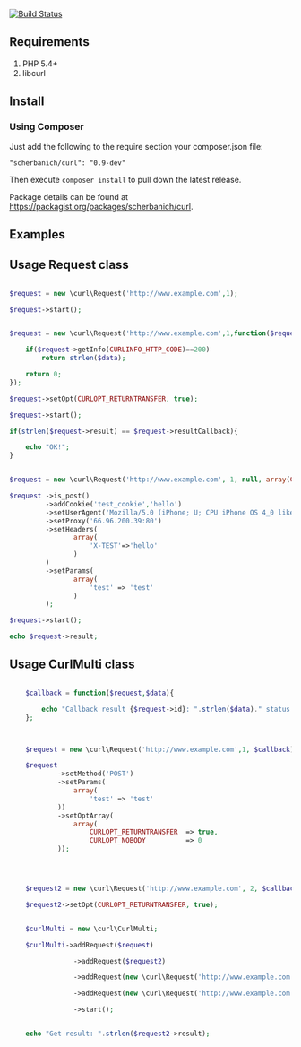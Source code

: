 [![Build Status](https://travis-ci.org/shcherbanich/curl.svg?branch=master)](https://travis-ci.org/shcherbanich/curl)

## Requirements

1. PHP 5.4+
2. libcurl

## Install

### Using Composer

Just add the following to the require section your composer.json file:

```
"scherbanich/curl": "0.9-dev"
```

Then execute `composer install` to pull down the latest release.

Package details can be found at https://packagist.org/packages/scherbanich/curl.

## Examples

Usage Request class
-----

```php

$request = new \curl\Request('http://www.example.com',1);

$request->start();

```


```php

$request = new \curl\Request('http://www.example.com',1,function($request,$data){

    if($request->getInfo(CURLINFO_HTTP_CODE)==200)
        return strlen($data);

    return 0;
});

$request->setOpt(CURLOPT_RETURNTRANSFER, true);

$request->start();

if(strlen($request->result) == $request->resultCallback){

    echo "OK!";
}

```


```php

$request = new \curl\Request('http://www.example.com', 1, null, array(CURLOPT_RETURNTRANSFER => true));

$request ->is_post()
         ->addCookie('test_cookie','hello')
         ->setUserAgent('Mozilla/5.0 (iPhone; U; CPU iPhone OS 4_0 like Mac OS X; en-us) AppleWebKit/532.9 (KHTML, like Gecko) Version/4.0.5 Mobile/8A293 Safari/6531.22.7')
         ->setProxy('66.96.200.39:80')
         ->setHeaders(
                array(
                    'X-TEST'=>'hello'
                )
         )
         ->setParams(
                array(
                    'test' => 'test'
                )
         );

$request->start();

echo $request->result;

```


Usage CurlMulti class
-----

```php

    $callback = function($request,$data){

        echo "Callback result {$request->id}: ".strlen($data)." status: {$request->getInfo(CURLINFO_HTTP_CODE)} error: {$request->getError()}".'<br><br>';
    };



    $request = new \curl\Request('http://www.example.com',1, $callback);

    $request
            ->setMethod('POST')
            ->setParams(
                array(
                    'test' => 'test'
            ))
            ->setOptArray(
                array(
                    CURLOPT_RETURNTRANSFER  => true,
                    CURLOPT_NOBODY          => 0
            ));




    $request2 = new \curl\Request('http://www.example.com', 2, $callback);

    $request2->setOpt(CURLOPT_RETURNTRANSFER, true);


    $curlMulti = new \curl\CurlMulti;

    $curlMulti->addRequest($request)

                ->addRequest($request2)

                ->addRequest(new \curl\Request('http://www.example.com', 3, $callback, array(CURLOPT_RETURNTRANSFER => true)))

                ->addRequest(new \curl\Request('http://www.example.com', 4, $callback, array(CURLOPT_RETURNTRANSFER => true)))

                ->start();


    echo "Get result: ".strlen($request2->result);

```
